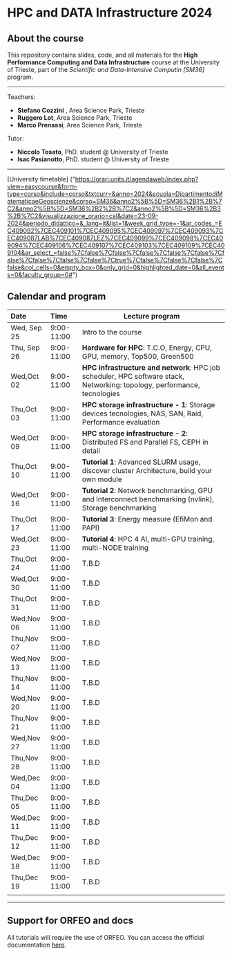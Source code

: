 # HPC and DATA Infrastructure 2024

## About the course

This repository contains slides, code, and all materials for the **High Performance Computing and Data Infrastructure** course at the University of Trieste, part of the *Scientific and Data-Intensive Computin [SM36]* program.

------

Teachers:
- **Stefano Cozzini** , Area Science Park, Trieste
- **Ruggero Lot**, Area Science Park, Trieste
- **Marco Prenassi**, Area Science Park, Trieste

Tutor:
- **Niccolo Tosato**, PhD. student @ University of Trieste
- **Isac Pasianotto**, PhD. student @ University of Trieste

------

[University timetable] ("https://orari.units.it/agendaweb/index.php?view=easycourse&form-type=corso&include=corso&txtcurr=&anno=2024&scuola=DipartimentodiMatematicaeGeoscienze&corso=SM36&anno2%5B%5D=SM36%2B1%2B%7C2&anno2%5B%5D=SM36%2B2%2B%7C2&anno2%5B%5D=SM36%2B3%2B%7C2&visualizzazione_orario=cal&date=23-09-2024&periodo_didattico=&_lang=it&list=1&week_grid_type=-1&ar_codes_=EC409092%7CEC409101%7CEC409095%7CEC409097%7CEC409093%7CEC409087LAB%7CEC409087LEZ%7CEC409099%7CEC409098%7CEC409094%7CEC409106%7CEC409107%7CEC409103%7CEC409109%7CEC409104&ar_select_=false%7Cfalse%7Cfalse%7Cfalse%7Cfalse%7Cfalse%7Cfalse%7Cfalse%7Cfalse%7Cfalse%7Ctrue%7Cfalse%7Cfalse%7Cfalse%7Cfalse&col_cells=0&empty_box=0&only_grid=0&highlighted_date=0&all_events=0&faculty_group=0#") 

## Calendar and program

| Date        | Time       | Lecture program                                                                                                           |
|:------------|:-----------|---------------------------------------------------------------------------------------------------------------------------|
| Wed, Sep 25 | 9:00-11:00 | Intro to the course                                                                                                       |
| Thu, Sep 26 | 9:00-11:00 | **Hardware for HPC**: T.C.O, Energy, CPU, GPU, memory, Top500, Green500                                                   |
| Wed,Oct 02  | 9:00-11:00 | **HPC infrastructure and network**: HPC job scheduler, HPC software stack, Networking: topology, performance, tecnologies |
| Thu,Oct 03  | 9:00-11:00 | **HPC storage infrastructure - 1**: Storage devices tecnologies, NAS, SAN, Raid, Performance evaluation                   |
| Wed,Oct 09  | 9:00-11:00 | **HPC storage infrastructure - 2**: Distributed FS and Parallel FS, CEPH in detail                                        |
| Thu,Oct 10  | 9:00-11:00 | **Tutorial 1**: Advanced SLURM usage, discover cluster Architecture, build your own module                                |
| Wed,Oct 16  | 9:00-11:00 | **Tutorial 2**: Network benchmarking, GPU and Interconnect benchmarking (nvlink), Storage benchmarking                    |
| Thu,Oct 17  | 9:00-11:00 | **Tutorial 3**: Energy measure (EfiMon and PAPI)                                                                          |
| Wed,Oct 23  | 9:00-11:00 | **Tutorial 4**: HPC 4 AI, multi-GPU training, multi-NODE training                                                         |
| Thu,Oct 24  | 9:00-11:00 | T.B.D                                                                                                                     |
| Wed,Oct 30  | 9:00-11:00 | T.B.D                                                                                                                     |
| Thu,Oct 31  | 9:00-11:00 | T.B.D                                                                                                                     |
| Wed,Nov 06  | 9:00-11:00 | T.B.D                                                                                                                     |
| Thu,Nov 07  | 9:00-11:00 | T.B.D                                                                                                                     |
| Wed,Nov 13  | 9:00-11:00 | T.B.D                                                                                                                     |
| Thu,Nov 14  | 9:00-11:00 | T.B.D                                                                                                                     |
| Wed,Nov 20  | 9:00-11:00 | T.B.D                                                                                                                     |
| Thu,Nov 21  | 9:00-11:00 | T.B.D                                                                                                                     |
| Wed,Nov 27  | 9:00-11:00 | T.B.D                                                                                                                     |
| Thu,Nov 28  | 9:00-11:00 | T.B.D                                                                                                                     |
| Wed,Dec 04  | 9:00-11:00 | T.B.D                                                                                                                     |
| Thu,Dec 05  | 9:00-11:00 | T.B.D                                                                                                                     |
| Wed,Dec 11  | 9:00-11:00 | T.B.D                                                                                                                     |
| Thu,Dec 12  | 9:00-11:00 | T.B.D                                                                                                                     |
| Wed,Dec 18  | 9:00-11:00 | T.B.D                                                                                                                     |
| Thu,Dec 19  | 9:00-11:00 | T.B.D                                                                                                                     |
|             |            |                                                                                                                           |

------

## Support for ORFEO and docs

All tutorials will require the use of ORFEO. You can access the official documentation [here](https://orfeo-doc.areasciencepark.it/).

